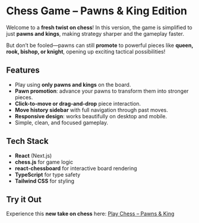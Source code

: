# Chess Game – Pawns & King Edition

Welcome to a **fresh twist on chess**! In this version, the game is simplified to just **pawns and kings**, making strategy sharper and the gameplay faster.  

But don’t be fooled—pawns can still **promote** to powerful pieces like **queen, rook, bishop, or knight**, opening up exciting tactical possibilities!

## Features

- Play using **only pawns and kings** on the board.
- **Pawn promotion**: advance your pawns to transform them into stronger pieces.
- **Click-to-move or drag-and-drop** piece interaction.
- **Move history sidebar** with full navigation through past moves.
- **Responsive design**: works beautifully on desktop and mobile.
- Simple, clean, and focused gameplay.

## Tech Stack

- **React** (Next.js)
- **chess.js** for game logic
- **react-chessboard** for interactive board rendering
- **TypeScript** for type safety
- **Tailwind CSS** for styling

## Try it Out

Experience this **new take on chess** here: [Play Chess – Pawns & King](https://chess-xi-ivory.vercel.app/)
